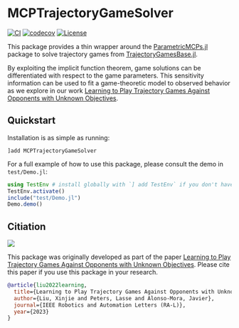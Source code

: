 # MCPTrajectoryGameSolver

[![CI](https://github.com/JuliaGameTheoreticPlanning/MCPTrajectoryGameSolver.jl/actions/workflows/ci.yml/badge.svg)](https://github.com/JuliaGameTheoreticPlanning/MCPTrajectoryGameSolver.jl/actions/workflows/ci.yml)
[![codecov](https://codecov.io/gh/JuliaGameTheoreticPlanning/MCPTrajectoryGameSolver.jl/branch/main/graph/badge.svg?token=C48T44SCP2)](https://codecov.io/gh/JuliaGameTheoreticPlanning/MCPTrajectoryGameSolver.jl)
[![License](https://img.shields.io/badge/license-MIT-blue)](https://opensource.org/licenses/MIT)

This package provides a thin wrapper around the [ParametricMCPs.jl](https://github.com/lassepe/ParametricMCPs.jl) package to solve trajectory games from
[TrajectoryGamesBase.jl](https://github.com/lassepe/TrajectoryGamesBase.jl).

By exploiting the implicit function theorem, game solutions can be differentiated with respect to the game parameters.
This sensitivity information can be used to fit a game-theoretic model to observed behavior as we explore in our work [Learning to Play Trajectory Games Against Opponents with Unknown Objectives](https://arxiv.org/pdf/2211.13779.pdf).

## Quickstart

Installation is as simple as running:

`]add MCPTrajectoryGameSolver`

For a full example of how to use this package, please consult the demo in `test/Demo.jl`:

```julia
using TestEnv # install globally with `] add TestEnv` if you don't have this
TestEnv.activate()
include("test/Demo.jl")
Demo.demo()
```

## Citiation

[![](https://xinjie-liu.github.io/assets/img/liu2023ral_teaser.png)](https://arxiv.org/pdf/2211.13779.pdf)

This package was originally developed as part of the paper [Learning to Play Trajectory Games Against Opponents with Unknown Objectives](https://arxiv.org/pdf/2211.13779.pdf).
Please cite this paper if you use this package in your research.

```bibtex
@article{liu2022learning,
  title={Learning to Play Trajectory Games Against Opponents with Unknown Objectives},
  author={Liu, Xinjie and Peters, Lasse and Alonso-Mora, Javier},
  journal={IEEE Robotics and Automation Letters (RA-L)},
  year={2023}
}
```
